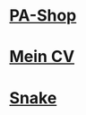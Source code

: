 # [PA-Shop](https://gianniemann.github.io/pa-shop/index.html)
# [Mein CV](https://gianniemann.github.io/cv/index.html)
# [Snake](https://gianniemann.github.io/snake/snake.html)

